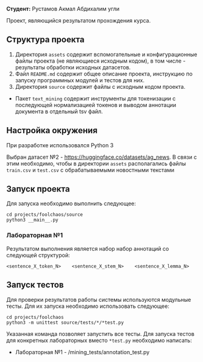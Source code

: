 **Студент:** Рустамов Акмал Абдихалим угли

Проект, являющийся результатом прохождения курса.

## Структура проекта

1. Директория `assets` содержит вспомогательные и конфигурационные файлы проекта (не являющиеся исходным кодом), в том
   числе - результаты обработки исходных датасетов.
2. Файл `README.md` содержит общее описание проекта, инструкцию по запуску программных модулей и тестов для них.
3. Директория `source` содержит файлы с исходным кодом проекта.

- Пакет `text_mining` содержит инструменты для токенизации с последующей нормализацией токенов и выводом аннотации
  документа в отдельный tsv файл.

## Настройка окружения

При разработке использовался Python 3

Выбран датасет №2 - https://huggingface.co/datasets/ag_news. В связи с этим необходимо, чтобы в директории `assets`
располагались файлы `train.csv` и `test.csv` с обрабатываемыми новостными текстами

## Запуск проекта

Для запуска необходимо выполнить следующее:

```
cd projects/foolchaos/source
python3 __main__.py
```

### Лабораторная №1

Результатом выполнения является набор набор аннотаций со следующей структурой:

`<sentence_X_token_N>    <sentence_X_stem_N>    <sentence_X_lemma_N>`

## Запуск тестов

Для проверки результатов работы системы используются модульные тесты. Для их запуска необходимо использовать следующее:

```
cd projects/foolchaos
python3 -m unittest source/tests/*/*test.py
```

Указанная команда позволяет запустить все тесты. Для запуска тестов для конкретных лабораторных вместо `*test.py`
необходимо написать:

- Лабораторная №1 - /mining_tests/annotation_test.py


